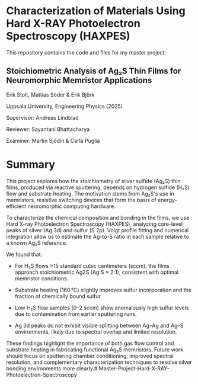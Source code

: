 # Characterization of Materials Using Hard X-RAY Photoelectron Spectroscopy (HAXPES)

This repository contains the code and files for my master project:

## Stoichiometric Analysis of Ag₂S Thin Films for Neuromorphic Memristor Applications

Erik Stolt, Mattias Söder & Erik Björk

Uppsala University, Engineering Physics (2025)

Supervisor: Andreas Lindblad

Reviewer: Sayantani Bhattacharya

Examiner: Martin Sjödin & Carla Puglia


# Summary

This project explores how the stoichiometry of silver sulfide (Ag₂S) thin films, produced via reactive sputtering, depends on hydrogen sulfide (H₂S) flow and substrate heating. The motivation stems from Ag₂S's use in memristors, resistive switching devices that form the basis of energy-efficient neuromorphic computing hardware.

To characterize the chemical composition and bonding in the films, we use Hard X-ray Photoelectron Spectroscopy (HAXPES), analyzing core-level peaks of silver (Ag 3d) and sulfur (S 2p). Voigt profile fitting and numerical integration allow us to estimate the Ag-to-S ratio in each sample relative to a known Ag₂S reference.

We found that:

* For H₂S flows ≥15 standard cubic centimeters (sccm), the films approach stoichiometric Ag2S (Ag:S ≈ 2:1), consistent with optimal memristor conditions.

* Substrate heating (160 °C) slightly improves sulfur incorporation and the fraction of chemically bound sulfur.

* Low H₂S flow samples (0–2 sccm) show anomalously high sulfur levels due to contamination from earlier sputtering runs.

* Ag 3d peaks do not exhibit visible splitting between Ag–Ag and Ag–S environments, likely due to spectral overlap and limited resolution.

These findings highlight the importance of both gas flow control and substrate heating in fabricating functional Ag₂S memristors. Future work should focus on sputtering chamber conditioning, improved spectral resolution, and complementary characterization techniques to resolve silver bonding environments more clearly.# Master-Project-Hard-X-RAY-Photoelectron-Spectroscopy
